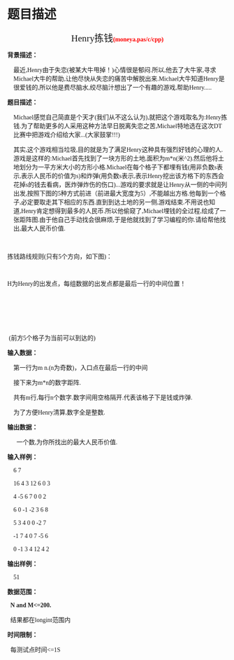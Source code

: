 # 题目描述


<p style="text-align:center;" align="center">
	<span style="font-size:16pt;font-family:&#39;Microsoft YaHei&#39;;">Henry</span><span style="font-size:16pt;font-family:&#39;Microsoft YaHei&#39;;">拣钱</span><b><span style="color:red;font-family:&#39;Microsoft YaHei&#39;;">(moneya.pas/c/cpp)</span></b> 
</p>
<p>
	<b><span style="font-family:&#39;Microsoft YaHei&#39;;">背景描述：</span><span></span></b> 
</p>
<p style="margin-left:10.5pt;">
	<span style="font-family:&#39;Microsoft YaHei&#39;;">最近</span><span style="font-family:&#39;Microsoft YaHei&#39;;">,Henry</span><span style="font-family:&#39;Microsoft YaHei&#39;;">由于失恋</span><span style="font-family:&#39;Microsoft YaHei&#39;;">(</span><span style="font-family:&#39;Microsoft YaHei&#39;;">被某大牛甩掉！</span><span style="font-family:&#39;Microsoft YaHei&#39;;">)</span><span style="font-family:&#39;Microsoft YaHei&#39;;">心情很是郁闷</span><span style="font-family:&#39;Microsoft YaHei&#39;;">.</span><span style="font-family:&#39;Microsoft YaHei&#39;;">所以</span><span style="font-family:&#39;Microsoft YaHei&#39;;">,</span><span style="font-family:&#39;Microsoft YaHei&#39;;">他去了大牛家</span><span style="font-family:&#39;Microsoft YaHei&#39;;">,</span><span style="font-family:&#39;Microsoft YaHei&#39;;">寻求</span><span style="font-family:&#39;Microsoft YaHei&#39;;">Michael</span><span style="font-family:&#39;Microsoft YaHei&#39;;">大牛的帮助</span><span style="font-family:&#39;Microsoft YaHei&#39;;">,</span><span style="font-family:&#39;Microsoft YaHei&#39;;">让他尽快从失恋的痛苦中解脱出来</span><span style="font-family:&#39;Microsoft YaHei&#39;;">.Michael</span><span style="font-family:&#39;Microsoft YaHei&#39;;">大牛知道</span><span style="font-family:&#39;Microsoft YaHei&#39;;">Henry</span><span style="font-family:&#39;Microsoft YaHei&#39;;">是很爱钱的</span><span style="font-family:&#39;Microsoft YaHei&#39;;">,</span><span style="font-family:&#39;Microsoft YaHei&#39;;">所以他是费尽脑水</span><span style="font-family:&#39;Microsoft YaHei&#39;;">,</span><span style="font-family:&#39;Microsoft YaHei&#39;;">绞尽脑汁想出了一个有趣的游戏</span><span style="font-family:&#39;Microsoft YaHei&#39;;">,</span><span style="font-family:&#39;Microsoft YaHei&#39;;">帮助</span><span style="font-family:&#39;Microsoft YaHei&#39;;">Henry.....</span> 
</p>
<p>
	<b><span style="font-family:&#39;Microsoft YaHei&#39;;">题目描述：</span><span></span></b> 
</p>
<p style="margin-left:10.5pt;">
	<span style="font-family:&#39;Microsoft YaHei&#39;;">Michael</span><span style="font-family:&#39;Microsoft YaHei&#39;;">感觉自己简直是个天才</span><span style="font-family:&#39;Microsoft YaHei&#39;;">(</span><span style="font-family:&#39;Microsoft YaHei&#39;;">我们从不这么认为</span><span style="font-family:&#39;Microsoft YaHei&#39;;">),</span><span style="font-family:&#39;Microsoft YaHei&#39;;">就把这个游戏取名为</span><span style="font-family:&#39;Microsoft YaHei&#39;;">:Henry</span><span style="font-family:&#39;Microsoft YaHei&#39;;">拣钱</span><span style="font-family:&#39;Microsoft YaHei&#39;;">.</span><span style="font-family:&#39;Microsoft YaHei&#39;;">为了帮助更多的人采用这种方法早日脱离失恋之苦</span><span style="font-family:&#39;Microsoft YaHei&#39;;">,Michael</span><span style="font-family:&#39;Microsoft YaHei&#39;;">特地选在这次</span><span style="font-family:&#39;Microsoft YaHei&#39;;">DT</span><span style="font-family:&#39;Microsoft YaHei&#39;;">比赛中把游戏介绍给大家</span><span style="font-family:&#39;Microsoft YaHei&#39;;">...(</span><span style="font-family:&#39;Microsoft YaHei&#39;;">大家鼓掌</span><span style="font-family:&#39;Microsoft YaHei&#39;;">!!!)</span> 
</p>
<p style="margin-left:10.5pt;">
	<span style="font-family:&#39;Microsoft YaHei&#39;;">其实</span><span style="font-family:&#39;Microsoft YaHei&#39;;">,</span><span style="font-family:&#39;Microsoft YaHei&#39;;">这个游戏相当垃圾</span><span style="font-family:&#39;Microsoft YaHei&#39;;">,</span><span style="font-family:&#39;Microsoft YaHei&#39;;">目的就是为了满足</span><span style="font-family:&#39;Microsoft YaHei&#39;;">Henry</span><span style="font-family:&#39;Microsoft YaHei&#39;;">这种具有强烈好钱的心理的人</span><span style="font-family:&#39;Microsoft YaHei&#39;;">.</span><span style="font-family:&#39;Microsoft YaHei&#39;;">游戏是这样的</span><span style="font-family:&#39;Microsoft YaHei&#39;;">:Michael</span><span style="font-family:&#39;Microsoft YaHei&#39;;">首先找到了一块方形的土地</span><span style="font-family:&#39;Microsoft YaHei&#39;;">,</span><span style="font-family:&#39;Microsoft YaHei&#39;;">面积为</span><span style="font-family:&#39;Microsoft YaHei&#39;;">m*n(</span><span style="font-family:&#39;Microsoft YaHei&#39;;">米</span><span style="font-family:&#39;Microsoft YaHei&#39;;">^2).</span><span style="font-family:&#39;Microsoft YaHei&#39;;">然后他将土地划分为一平方米大小的方形小格</span><span style="font-family:&#39;Microsoft YaHei&#39;;">.Michael</span><span style="font-family:&#39;Microsoft YaHei&#39;;">在每个格子下都埋有钱</span><span style="font-family:&#39;Microsoft YaHei&#39;;">(</span><span style="font-family:&#39;Microsoft YaHei&#39;;">用非负数</span><span style="font-family:&#39;Microsoft YaHei&#39;;">s</span><span style="font-family:&#39;Microsoft YaHei&#39;;">表示</span><span style="font-family:&#39;Microsoft YaHei&#39;;">,</span><span style="font-family:&#39;Microsoft YaHei&#39;;">表示人民币的价值为</span><span style="font-family:&#39;Microsoft YaHei&#39;;">s)</span><span style="font-family:&#39;Microsoft YaHei&#39;;">和炸弹</span><span style="font-family:&#39;Microsoft YaHei&#39;;">(</span><span style="font-family:&#39;Microsoft YaHei&#39;;">用负数</span><span style="font-family:&#39;Microsoft YaHei&#39;;">s</span><span style="font-family:&#39;Microsoft YaHei&#39;;">表示</span><span style="font-family:&#39;Microsoft YaHei&#39;;">,</span><span style="font-family:&#39;Microsoft YaHei&#39;;">表示</span><span style="font-family:&#39;Microsoft YaHei&#39;;">Henry</span><span style="font-family:&#39;Microsoft YaHei&#39;;">挖出该方格下的东西会花掉</span><span style="font-family:&#39;Microsoft YaHei&#39;;">s</span><span style="font-family:&#39;Microsoft YaHei&#39;;">的钱去看病，医炸弹炸伤的伤口</span><span style="font-family:&#39;Microsoft YaHei&#39;;">)...</span><span style="font-family:&#39;Microsoft YaHei&#39;;">游戏的要求就是让</span><span style="font-family:&#39;Microsoft YaHei&#39;;">Henry</span><span style="font-family:&#39;Microsoft YaHei&#39;;">从一侧的中间列出发</span><span style="font-family:&#39;Microsoft YaHei&#39;;">,</span><span style="font-family:&#39;Microsoft YaHei&#39;;">按照下图的</span><span style="font-family:&#39;Microsoft YaHei&#39;;">5</span><span style="font-family:&#39;Microsoft YaHei&#39;;">种方式前进（前进最大宽度为</span><span style="font-family:&#39;Microsoft YaHei&#39;;">5</span><span style="font-family:&#39;Microsoft YaHei&#39;;">）</span><span style="font-family:&#39;Microsoft YaHei&#39;;">,</span><span style="font-family:&#39;Microsoft YaHei&#39;;">不能越出方格</span><span style="font-family:&#39;Microsoft YaHei&#39;;">.</span><span style="font-family:&#39;Microsoft YaHei&#39;;">他每到一个格子</span><span style="font-family:&#39;Microsoft YaHei&#39;;">,</span><span style="font-family:&#39;Microsoft YaHei&#39;;">必定要取走其下相应的东西</span><span style="font-family:&#39;Microsoft YaHei&#39;;">.</span><span style="font-family:&#39;Microsoft YaHei&#39;;">直到到达土地的另一侧</span><span style="font-family:&#39;Microsoft YaHei&#39;;">,</span><span style="font-family:&#39;Microsoft YaHei&#39;;">游戏结束</span><span style="font-family:&#39;Microsoft YaHei&#39;;">.</span><span style="font-family:&#39;Microsoft YaHei&#39;;">不用说也知道</span><span style="font-family:&#39;Microsoft YaHei&#39;;">,Henry</span><span style="font-family:&#39;Microsoft YaHei&#39;;">肯定想得到最多的人民币</span><span style="font-family:&#39;Microsoft YaHei&#39;;">.</span><span style="font-family:&#39;Microsoft YaHei&#39;;">所以他偷窥了</span><span style="font-family:&#39;Microsoft YaHei&#39;;">,Michael</span><span style="font-family:&#39;Microsoft YaHei&#39;;">埋钱的全过程</span><span style="font-family:&#39;Microsoft YaHei&#39;;">,</span><span style="font-family:&#39;Microsoft YaHei&#39;;">绘成了一张距阵图</span><span style="font-family:&#39;Microsoft YaHei&#39;;">.</span><span style="font-family:&#39;Microsoft YaHei&#39;;">由于他自己手动找会很麻烦</span><span style="font-family:&#39;Microsoft YaHei&#39;;">,</span><span style="font-family:&#39;Microsoft YaHei&#39;;">于是他就找到了学习编程的你</span><span style="font-family:&#39;Microsoft YaHei&#39;;">.</span><span style="font-family:&#39;Microsoft YaHei&#39;;">请给帮他找出</span><span style="font-family:&#39;Microsoft YaHei&#39;;">,</span><span style="font-family:&#39;Microsoft YaHei&#39;;">最大人民币价值</span><span style="font-family:&#39;Microsoft YaHei&#39;;">.</span> 
</p>
<p>
	<span style="font-family:&#39;Microsoft YaHei&#39;;"> </span> 
</p>
<p>
	<span style="font-family:&#39;Microsoft YaHei&#39;;">拣钱路线规则</span><span style="font-family:&#39;Microsoft YaHei&#39;;">(</span><span style="font-family:&#39;Microsoft YaHei&#39;;">只有</span><span style="font-family:&#39;Microsoft YaHei&#39;;">5</span><span style="font-family:&#39;Microsoft YaHei&#39;;">个方向，如下图</span><span style="font-family:&#39;Microsoft YaHei&#39;;">)</span><span style="font-family:&#39;Microsoft YaHei&#39;;">：</span><span></span> 
</p>
<p style="text-indent:21.0pt;">
	<span></span> 
</p>
<p>
	<img src="/images/upload/image/20120705/20120705220551_97607.jpg" alt=""/> 
</p>
<p>
	<img src="/images/upload/image/20120705/20120705220600_34973.png" alt=""/><span style="font-family:Microsoft YaHei;"></span> 
</p>
<p>
	<span style="font-family:&#39;Microsoft YaHei&#39;;">H</span><span style="font-family:&#39;Microsoft YaHei&#39;;">为</span><span style="font-family:&#39;Microsoft YaHei&#39;;">Henry</span><span style="font-family:&#39;Microsoft YaHei&#39;;">的出发点，每组数据的出发点都是最后一行的中间位置！</span><span></span> 
</p>
<p>
	<span style="font-family:&#39;Microsoft YaHei&#39;;"> </span> 
</p>
<p>
	<span style="font-family:&#39;Microsoft YaHei&#39;;"> </span> 
</p>
<p>
	<span style="font-family:&#39;Microsoft YaHei&#39;;"> </span> 
</p>
<p>
	<span style="font-family:&#39;Microsoft YaHei&#39;;"> (</span><span style="font-family:&#39;Microsoft YaHei&#39;;">前方</span><span style="font-family:&#39;Microsoft YaHei&#39;;">5</span><span style="font-family:&#39;Microsoft YaHei&#39;;">个格子为当前可以到达的</span><span style="font-family:&#39;Microsoft YaHei&#39;;">)</span> 
</p>
<p>
	<b><span style="font-family:&#39;Microsoft YaHei&#39;;">输入数据：</span><span></span></b> 
</p>
<p style="text-indent:10.5pt;">
	<span style="font-family:&#39;Microsoft YaHei&#39;;">第一行为</span><span style="font-family:&#39;Microsoft YaHei&#39;;">m
n.(n</span><span style="font-family:&#39;Microsoft YaHei&#39;;">为奇数</span><span style="font-family:&#39;Microsoft YaHei&#39;;">)</span><span style="font-family:&#39;Microsoft YaHei&#39;;">，入口点在最后一行的中间</span><span></span> 
</p>
<p style="text-indent:10.5pt;">
	<span style="font-family:&#39;Microsoft YaHei&#39;;">接下来为</span><span style="font-family:&#39;Microsoft YaHei&#39;;">m*n</span><span style="font-family:&#39;Microsoft YaHei&#39;;">的数字距阵</span><span style="font-family:&#39;Microsoft YaHei&#39;;">.</span> 
</p>
<p style="text-indent:10.5pt;">
	<span style="font-family:&#39;Microsoft YaHei&#39;;">共有</span><span style="font-family:&#39;Microsoft YaHei&#39;;">m</span><span style="font-family:&#39;Microsoft YaHei&#39;;">行</span><span style="font-family:&#39;Microsoft YaHei&#39;;">,</span><span style="font-family:&#39;Microsoft YaHei&#39;;">每行</span><span style="font-family:&#39;Microsoft YaHei&#39;;">n</span><span style="font-family:&#39;Microsoft YaHei&#39;;">个数字</span><span style="font-family:&#39;Microsoft YaHei&#39;;">.</span><span style="font-family:&#39;Microsoft YaHei&#39;;">数字间用空格隔开</span><span style="font-family:&#39;Microsoft YaHei&#39;;">.</span><span style="font-family:&#39;Microsoft YaHei&#39;;">代表该格子下是钱或炸弹</span><span style="font-family:&#39;Microsoft YaHei&#39;;">.</span> 
</p>
<p style="text-indent:10.5pt;">
	<span style="font-family:&#39;Microsoft YaHei&#39;;">为了方便</span><span style="font-family:&#39;Microsoft YaHei&#39;;">Henry</span><span style="font-family:&#39;Microsoft YaHei&#39;;">清算</span><span style="font-family:&#39;Microsoft YaHei&#39;;">,</span><span style="font-family:&#39;Microsoft YaHei&#39;;">数字全是整数</span><span style="font-family:&#39;Microsoft YaHei&#39;;">.</span> 
</p>
<p>
	<b><span style="font-family:&#39;Microsoft YaHei&#39;;">输出数据：</span><span></span></b> 
</p>
<p style="text-indent:15.75pt;">
	<span style="font-family:&#39;Microsoft YaHei&#39;;">一个数</span><span style="font-family:&#39;Microsoft YaHei&#39;;">,</span><span style="font-family:&#39;Microsoft YaHei&#39;;">为你所找出的最大人民币价值</span><span style="font-family:&#39;Microsoft YaHei&#39;;">.</span> 
</p>
<p>
	<b><span style="font-family:&#39;Microsoft YaHei&#39;;">输入样例：</span><span></span></b> 
</p>
<p style="text-indent:10.5pt;">
	<span style="font-family:&#39;Microsoft YaHei&#39;;">6 7</span> 
</p>
<p style="text-indent:10.5pt;">
	<span style="font-family:&#39;Microsoft YaHei&#39;;">16 4 3 12 6 0 3</span> 
</p>
<p style="text-indent:10.5pt;">
	<span style="font-family:&#39;Microsoft YaHei&#39;;">4 -5 6 7 0 0 2</span> 
</p>
<p style="text-indent:10.5pt;">
	<span style="font-family:&#39;Microsoft YaHei&#39;;">6 0 -1 -2 3 6 8</span> 
</p>
<p style="text-indent:10.5pt;">
	<span style="font-family:&#39;Microsoft YaHei&#39;;">5 3 4 0 0 -2 7</span> 
</p>
<p style="text-indent:10.5pt;">
	<span style="font-family:&#39;Microsoft YaHei&#39;;">-1 7 4 0 7 -5 6</span> 
</p>
<p style="text-indent:10.5pt;">
	<span style="font-family:&#39;Microsoft YaHei&#39;;">0 -1 3 4 12 4 2</span> 
</p>
<p>
	<b><span style="font-family:&#39;Microsoft YaHei&#39;;">输出样例：</span><span></span></b> 
</p>
<p style="text-indent:10.5pt;">
	<span style="font-family:&#39;Microsoft YaHei&#39;;">51</span> 
</p>
<p>
	<b><span style="font-family:&#39;Microsoft YaHei&#39;;">数据范围：</span><span></span></b> 
</p>
<p>
	<b><span style="font-family:&#39;Microsoft YaHei&#39;;">  N and M&lt;=200.</span></b> 
</p>
<p>
	<b><span style="font-family:&#39;Microsoft YaHei&#39;;"> </span></b><span style="font-family:&#39;Microsoft YaHei&#39;;"> </span><span style="font-family:&#39;Microsoft YaHei&#39;;">结果都在</span><span style="font-family:&#39;Microsoft YaHei&#39;;">longint</span><span style="font-family:&#39;Microsoft YaHei&#39;;">范围内</span><span></span> 
</p>
<p>
	<b><span style="font-family:&#39;Microsoft YaHei&#39;;">时间限制：</span><span></span></b> 
</p>
<p>
	<span style="font-family:&#39;Microsoft YaHei&#39;;">  </span><span style="font-family:&#39;Microsoft YaHei&#39;;">每测试点时间</span><span style="font-family:&#39;Microsoft YaHei&#39;;">&lt;=1S</span> 
</p>
